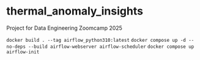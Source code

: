# thermal_anomaly_insights
Project for Data Engineering Zoomcamp 2025




`docker build . --tag airflow_python310:latest`
`docker compose up -d --no-deps --build airflow-webserver airflow-scheduler`
`docker compose up airflow-init`